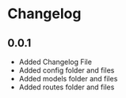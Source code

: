 # Changelog

## 0.0.1

- Added Changelog File
- Added config folder and files
- Added models folder and files
- Added routes folder and files
